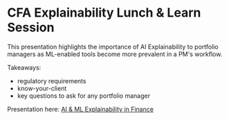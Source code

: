 # CFA Explainability Lunch & Learn Session

This presentation highlights the importance of AI Explainability to portfolio managers as ML-enabled tools become more prevalent in a PM's workflow.

Takeaways:
- regulatory requirements
- know-your-client
- key questions to ask for any portfolio manager

Presentation here: [AI & ML Explainability in Finance](20190325_AI_ML_Explainability_in_Finance_DoraLee.pdf)